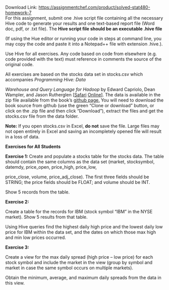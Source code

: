 Download Link: https://assignmentchef.com/product/solved-stat480-homework-7
<br>
For this assignment, submit one .hive script file containing all the necessary Hive code to generate your results and one text-based report file (Word doc, pdf, or .txt file). The <strong>Hive script file should be an executable </strong><strong>.hive file</strong>

(If using the Hue editor or running your code in steps at command line, you may copy the code and paste it into a Notepad++ file with extension .hive.).




Use Hive for all exercises. Any code based on code from elsewhere (e.g. code provided with the text) must reference in comments the source of the original code.




All exercises are based on the stocks data set in stocks.csv which accompanies <em>Programming Hive: Data </em>

<em>Warehouse and Query Language for Hadoop</em> by Edward Capriolo, Dean Wampler, and Jason Rutherglen [<a href="http://proquest.safaribooksonline.com/book/databases/hadoop/9781449326944">Safari</a> <a href="http://proquest.safaribooksonline.com/book/databases/hadoop/9781449326944">Online</a><a href="http://proquest.safaribooksonline.com/book/databases/hadoop/9781449326944">]</a>. The data is available in the zip file available from the book’s <a href="https://github.com/oreillymedia/programming_hive">github page</a><a href="https://github.com/oreillymedia/programming_hive">.</a> You will need to download the book source from github (use the green “Clone or download” button, or click on the .zip file and then click “Download”), extract the files and get the stocks.csv file from the data folder.

<strong>Note:</strong> If you open stocks.csv in Excel, <strong>do not</strong> save the file. Large files may not open entirely in Excel and saving an incompletely opened file will result in a loss of data.

<strong>Exercises for All Students </strong>

<strong>Exercise 1: </strong>Create and populate a stocks table for the stocks data. The table should contain the same columns as the data set (market, stocksymbol, datemdy, price_open, price_high, price_low,

price_close, volume, price_adj_close). The first three fields should be STRING; the price fields should be FLOAT; and volume should be INT.




Show 5 records from the table.

<strong>Exercise 2: </strong>

Create a table for the records for IBM (stock symbol “IBM” in the NYSE market).  Show 5 results from that table.




Using Hive queries find the highest daily high price and the lowest daily low price for IBM within the data set, and the dates on which those max high and min low prices occurred.

<strong>Exercise 3: </strong>

Create a view for the max daily spread (high price – low price) for each stock symbol and include the market in the view (group by symbol and market in case the same symbol occurs on multiple markets).

Obtain the minimum, average, and maximum daily spreads from the data in this view.